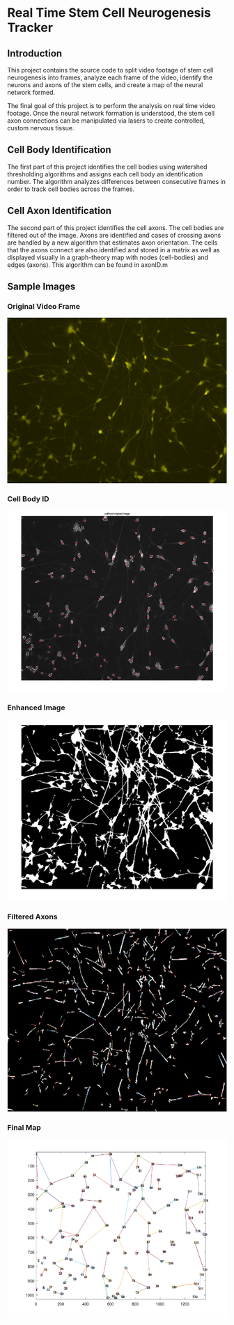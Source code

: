 # Real Time Stem Cell Neurogenesis Tracker
## Introduction
This project contains the source code to split video footage of stem cell neurogenesis into frames, analyze each frame of the video, identify the neurons and axons of the stem cells, and create a map of the neural network formed. 

The final goal of this project is to perform the analysis on real time video footage. Once the neural network formation is understood, the stem cell axon connections can be manipulated via lasers to create controlled, custom nervous tissue. 

## Cell Body Identification
The first part of this project identifies the cell bodies using watershed thresholding algorithms and assigns each cell body an identification number. The algorithm analyzes differences between consecutive frames in order to track cell bodies across the frames. 

## Cell Axon Identification
The second part of this project identifies the cell axons. The cell bodies are filtered out of the image. Axons are identified and cases of crossing axons are handled by a new algorithm that estimates axon orientation. The cells that the axons connect are also identified and stored in a matrix as well as displayed visually in a graph-theory map with nodes (cell-bodies) and edges (axons). This algorithm can be found in axonID.m

## Sample Images


### Original Video Frame
![Original Image](src/Neurogenesis/iNGNFluoresced.png)

### Cell Body ID
![Cell Bodies](src/Neurogenesis/CellBodyID.png)

### Enhanced Image
![Enhanced Image](src/Neurogenesis/UnfilteredAxons.png)

### Filtered Axons
![Filtered Axons](src/Neurogenesis/FilteredAxons.png)

### Final Map
![Final Map](src/Neurogenesis/CellBodyandAxonsMap.png)



